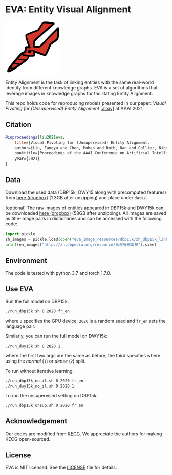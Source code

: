 # EVA: Entity Visual Alignment

![EVA logo](./EVA_logo.png)

Entity Alignment is the task of linking entities with the same real-world identity from different knowledge graphs. EVA is a set of algorithms that leverage images in knowledge graphs for facilitating Entity Alignment.

This repo holds code for reproducing models presented in our paper: *Visual Pivoting for (Unsupervised) Entity Alignment* [\[arxiv\]](https://arxiv.org/pdf/2009.13603.pdf) at AAAI 2021.

## Citation
```bibtex
@inproceedings{liu2021eva,
	title={Visual Pivoting for (Unsupervised) Entity Alignment,
	author={Liu, Fangyu and Chen, Muhao and Roth, Dan and Collier, Nigel},
	booktitle={Proceedings of the AAAI Conference on Artificial Intelligence},
	year={2021}
}
```

## Data

Download the used data (DBP15k, DWY15 along with precomputed features) from [here (dropbox)](https://www.dropbox.com/sh/5jteio17gfzp3xc/AACeXmsMEYts0O5_0Cuva7lPa?dl=0) (1.3GB after unzipping) and place under `data/`. 

[optional] The raw images of entities appeared in DBP15k and DWY15k can be downloaded [here (dropbox)](https://www.dropbox.com/sh/rnvtnjhymbu8wh0/AACONryOmrNvoCkir2R8Dwxha?dl=0) (58GB after unzipping). All images are saved as title-image pairs in dictionaries and can be accessed with the following code:
```python
import pickle
zh_images = pickle.load(open("eva_image_resources/dbp15k/zh_dbp15k_link_img_dict_full.pkl",'rb'))
print(en_images["http://zh.dbpedia.org/resource/香港有線電視"].size)
```

## Environment
The code is tested with python 3.7 and torch 1.7.0.

## Use EVA
Run the full model on DBP15k:
```console
./run_dbp15k.sh 0 2020 fr_en
```
where `0` specifies the GPU device, `2020` is a random seed and `fr_en` sets the language pair.

Similarly, you can run the full model on DWY15k:
```console
./run_dwy15k.sh 0 2020 1
```
where the first two args are the same as before, the third specifies where using the *normal* (`1`) or *dense* (`2`) split.

To run without iterative learning:
```console
./run_dbp15k_no_il.sh 0 2020 fr_en
./run_dwy15k_no_il.sh 0 2020 1
```

To run the unsupervised setting on DBP15k:
```console
./run_dbp15k_unsup.sh 0 2020 fr_en
```

## Acknowledgement
Our codes are modified from [KECG](https://github.com/THU-KEG/KECG). We appreciate the authors for making KECG open-sourced.

## License
EVA is MIT licensed. See the [LICENSE](LICENSE) file for details.
